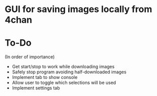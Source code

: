 # GUI for saving images locally from 4chan

# To-Do
(In order of importance)
- Get start/stop to work while downloading images
- Safely stop program avoiding half-downloaded images
- Implement tab to show console
- Allow user to toggle which selections will be used 
- Implement settings tab
